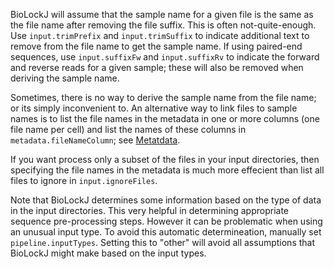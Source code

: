
BioLockJ will assume that the sample name for a given file is the same as the file name after removing the file suffix.  This is often not-quite-enough.  Use `input.trimPrefix` and `input.trimSuffix` to indicate additional text to remove from the file name to get the sample name.  If using paired-end sequences, use `input.suffixFw` and `input.suffixRv` to indicate the forward and reverse reads for a given sample; these will also be removed when deriving the sample name.

Sometimes, there is no way to derive the sample name from the file name; or its simply inconvenient to.  An alternative way to link files to sample names is to list the file names in the metadata in one or more columns (one file name per cell) and list the names of these columns in `metadata.fileNameColumn`; see [Metatdata](../../GENERATED/Metadata). 

If you want process only a subset of the files in your input directories, then specifying the file names in the metadata is much more effecient than list all files to ignore in `input.ignoreFiles`.

Note that BioLockJ determines some information based on the type of data in the input directories.  This very helpful in determining appropriate sequence pre-processing steps.  However it can be problematic when using an unusual input type.  To avoid this automatic determineation, manually set `pipeline.inputTypes`.  Setting this to "other" will avoid all assumptions that BioLockJ might make based on the input types.
